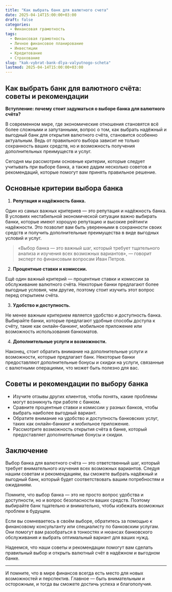 ```yaml
---
title: "Как выбрать банк для валютного счета"
date: 2025-04-14T15:00:00+03:00
draft: false
categories:
  - Финансовая грамотность
tags:
  - Финансовая грамотность
  - Личное финансовое планирование
  - Инвестиции
  - Кредитование
  - Страхование
slug: "kak-vybrat-bank-dlya-valyutnogo-scheta"
lastmod: 2025-04-14T15:00:00+03:00
---
```


## Как выбрать банк для валютного счёта: советы и рекомендации

**Вступление: почему стоит задуматься о выборе банка для валютного счёта?**

В современном мире, где экономические отношения становятся всё более сложными и запутанными, вопрос о том, как выбрать надёжный и выгодный банк для открытия валютного счёта, становится особенно актуальным. Ведь от правильного выбора зависит не только сохранность ваших средств, но и возможность получения дополнительных преимуществ и услуг.

Сегодня мы рассмотрим основные критерии, которые следует учитывать при выборе банка, а также дадим несколько советов и рекомендаций, которые помогут вам принять правильное решение.

## Основные критерии выбора банка

1. **Репутация и надёжность банка.**

Один из самых важных критериев — это репутация и надёжность банка. В условиях нестабильной экономической ситуации важно выбирать банки, которые имеют хорошую репутацию и высокие рейтинги надёжности. Это позволит вам быть уверенными в сохранности своих средств и получить дополнительные преимущества в виде выгодных условий и услуг.

> «Выбор банка — это важный шаг, который требует тщательного анализа и изучения всех возможных вариантов», — говорит эксперт по финансовым вопросам Иван Петров.

2. **Процентные ставки и комиссии.**

Ещё один важный критерий — процентные ставки и комиссии за обслуживание валютного счёта. Некоторые банки предлагают более выгодные условия, чем другие, поэтому стоит изучить этот вопрос перед открытием счёта.

3. **Удобство и доступность.**

Не менее важным критерием является удобство и доступность банка. Выбирайте банки, которые предлагают удобные способы доступа к счёту, такие как онлайн-банкинг, мобильное приложение или возможность использования банкоматов.

4. **Дополнительные услуги и возможности.**

Наконец, стоит обратить внимание на дополнительные услуги и возможности, которые предлагает банк. Некоторые банки предоставляют дополнительные бонусы и скидки на услуги, связанные с валютными операциями, что может быть полезно для вас.

## Советы и рекомендации по выбору банка

- Изучите отзывы других клиентов, чтобы понять, какие проблемы могут возникнуть при работе с банком.
- Сравните процентные ставки и комиссии у разных банков, чтобы выбрать наиболее выгодный вариант.
- Обратите внимание на удобство и доступность банковских услуг, таких как онлайн-банкинг и мобильное приложение.
- Рассмотрите возможность открытия счёта в банке, который предоставляет дополнительные бонусы и скидки.

## Заключение

Выбор банка для валютного счёта — это ответственный шаг, который требует внимательного изучения всех возможных вариантов. Следуя нашим советам и рекомендациям, вы сможете выбрать надёжный и выгодный банк, который будет соответствовать вашим потребностям и ожиданиям.

Помните, что выбор банка — это не просто вопрос удобства и доступности, но и вопрос безопасности ваших средств. Поэтому выбирайте банк тщательно и внимательно, чтобы избежать возможных проблем в будущем.

Если вы сомневаетесь в своём выборе, обратитесь за помощью к финансовому консультанту или специалисту по банковским услугам. Они помогут вам разобраться в тонкостях и нюансах банковского обслуживания и выбрать оптимальный вариант для ваших нужд.

Надеемся, что наши советы и рекомендации помогут вам сделать правильный выбор и открыть валютный счёт в надёжном и выгодном банке.



* * *

И помните, что в мире финансов всегда есть место для новых возможностей и перспектив. Главное — быть внимательным и осторожным, и тогда вы сможете достичь успеха и благополучия.

